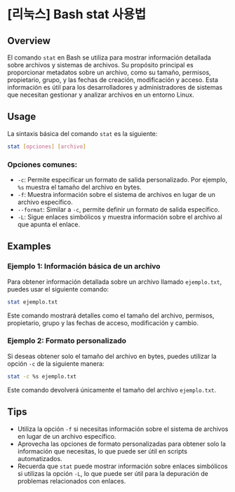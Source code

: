 # [리눅스] Bash stat 사용법

## Overview
El comando `stat` en Bash se utiliza para mostrar información detallada sobre archivos y sistemas de archivos. Su propósito principal es proporcionar metadatos sobre un archivo, como su tamaño, permisos, propietario, grupo, y las fechas de creación, modificación y acceso. Esta información es útil para los desarrolladores y administradores de sistemas que necesitan gestionar y analizar archivos en un entorno Linux.

## Usage
La sintaxis básica del comando `stat` es la siguiente:

```bash
stat [opciones] [archivo]
```

### Opciones comunes:
- `-c`: Permite especificar un formato de salida personalizado. Por ejemplo, `%s` muestra el tamaño del archivo en bytes.
- `-f`: Muestra información sobre el sistema de archivos en lugar de un archivo específico.
- `--format`: Similar a `-c`, permite definir un formato de salida específico.
- `-L`: Sigue enlaces simbólicos y muestra información sobre el archivo al que apunta el enlace.

## Examples
### Ejemplo 1: Información básica de un archivo
Para obtener información detallada sobre un archivo llamado `ejemplo.txt`, puedes usar el siguiente comando:

```bash
stat ejemplo.txt
```

Este comando mostrará detalles como el tamaño del archivo, permisos, propietario, grupo y las fechas de acceso, modificación y cambio.

### Ejemplo 2: Formato personalizado
Si deseas obtener solo el tamaño del archivo en bytes, puedes utilizar la opción `-c` de la siguiente manera:

```bash
stat -c %s ejemplo.txt
```

Este comando devolverá únicamente el tamaño del archivo `ejemplo.txt`.

## Tips
- Utiliza la opción `-f` si necesitas información sobre el sistema de archivos en lugar de un archivo específico.
- Aprovecha las opciones de formato personalizadas para obtener solo la información que necesitas, lo que puede ser útil en scripts automatizados.
- Recuerda que `stat` puede mostrar información sobre enlaces simbólicos si utilizas la opción `-L`, lo que puede ser útil para la depuración de problemas relacionados con enlaces.